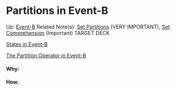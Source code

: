 # Partitions in Event-B

Up: [Event-B](event-b)
Related Note(s): [Set Partitions](set_partitions) (VERY IMPORTANT), [Set Comprehension](set_comprehension) (Important)
TARGET DECK

[States in Event-B](states_in_event-b)

[The Partition Operator in Event-B](the_partition_operator_in_event-b)


































#### Why:
#### How:









